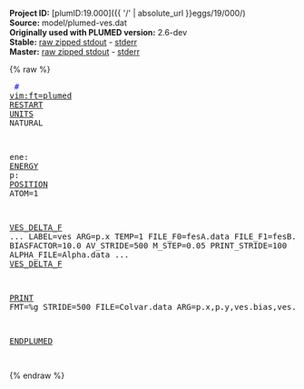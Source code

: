 **Project ID:** [plumID:19.000]({{ '/' | absolute_url }}eggs/19/000/)  
**Source:** model/plumed-ves.dat  
**Originally used with PLUMED version:** 2.6-dev  
**Stable:** [raw zipped stdout](plumed-ves.dat.plumed.stdout.txt.zip) - [stderr](plumed-ves.dat.plumed.stderr)  
**Master:** [raw zipped stdout](plumed-ves.dat.plumed_master.stdout.txt.zip) - [stderr](plumed-ves.dat.plumed_master.stderr)  

{% raw %}<pre>
<span style="color:blue"># <a href="https://plumed.github.io/doc-master/user-doc/html/_vim_syntax.html">vim:ft=plumed</a></span>
<a href="https://plumed.github.io/doc-master/user-doc/html/_r_e_s_t_a_r_t.html">RESTART</a>
<a href="https://plumed.github.io/doc-master/user-doc/html/_u_n_i_t_s.html">UNITS</a> NATURAL

ene: <a href="https://plumed.github.io/doc-master/user-doc/html/_e_n_e_r_g_y.html">ENERGY</a>
p: <a href="https://plumed.github.io/doc-master/user-doc/html/_p_o_s_i_t_i_o_n.html">POSITION</a> ATOM=1

<a href="https://plumed.github.io/doc-master/user-doc/html/_v_e_s__d_e_l_t_a__f.html">VES_DELTA_F</a> ...
  LABEL=ves
  ARG=p.x
  TEMP=1
  FILE_F0=fesA.data
  FILE_F1=fesB.data
  BIASFACTOR=10.0
  AV_STRIDE=500
  M_STEP=0.05
  PRINT_STRIDE=100
  ALPHA_FILE=Alpha.data
... <a href="https://plumed.github.io/doc-master/user-doc/html/_v_e_s__d_e_l_t_a__f.html">VES_DELTA_F</a>

<a href="https://plumed.github.io/doc-master/user-doc/html/_p_r_i_n_t.html">PRINT</a> FMT=%g STRIDE=500 FILE=Colvar.data ARG=p.x,p.y,ves.bias,ves.rct,ene

<a href="https://plumed.github.io/doc-master/user-doc/html/_e_n_d_p_l_u_m_e_d.html">ENDPLUMED</a>
<span style="color:blue"></span>
</pre>{% endraw %}
